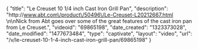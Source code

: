 {
    "title": "Le Creuset 10 1\/4 inch Cast Iron Grill Pan",
    "description": "http:\/\/www.abt.com\/product\/50496\/Le-Creuset-L20212667.html   \n\nNick from Abt goes over some of the great features of the cast iron pan from Le Creuset.",
    "videoid": "69865198",
    "date_created": "1323373028",
    "date_modified": "1477673484",
    "type": "captivate",
    "layout": "video",
    "url": "\/v\/le-creuset-10-1-4-inch-cast-iron-grill-pan\/69865198"
}
